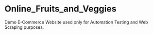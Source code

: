 # Online_Fruits_and_Veggies
 
Demo E-Commerce Website used only for Automation Testing and Web Scraping purposes.
